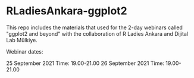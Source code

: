 # RLadiesAnkara-ggplot2

This repo includes the materials that used for the 2-day webinars called "ggplot2 and beyond" with the collaboration of R Ladies Ankara and Dijital Lab Mülkiye. 

Webinar dates: 

25 September 2021 Time: 19.00-21.00
26 September 2021 Time: 19.00-21.00
